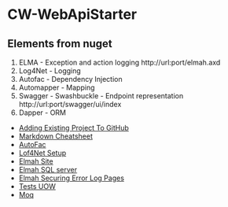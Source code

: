 # CW-WebApiStarter

 




## Elements from nuget

1. ELMA - Exception and action logging
	http://url:port/elmah.axd
2. Log4Net - Logging
3. Autofac - Dependency Injection
4. Automapper - Mapping
5. Swagger - Swashbuckle - Endpoint representation
	http://url:port/swagger/ui/index
6. Dapper - ORM

* [Adding Existing Project To GitHub](https://help.github.com/articles/adding-an-existing-project-to-github-using-the-command-line/)
* [Markdown Cheatsheet](https://github.com/adam-p/markdown-here/wiki/Markdown-Cheatsheet)
* [AutoFac](http://docs.autofac.org/en/latest/integration/webapi.html)
* [Lof4Net Setup](http://devthings.com.ua/implementing-logging-for-asp-net-web-api-with-log4net/)
* [Elmah Site](http://elmah.github.io/downloads/)
* [Elmah SQL server ](http://www.andyfrench.info/2014/07/configuring-elmah-to-use-sql-server.html)
* [Elmah Securing Error Log Pages](https://elmah.github.io/a/securing-error-log-pages/)
* [Tests UOW](http://techbrij.com/generic-repository-unit-of-work-entity-framework-unit-testing-asp-net-mvc)
* [Moq](https://codereview.stackexchange.com/questions/122010/service-repository-pattern-with-ioc-npoco-micro-orm-and-unit-tests)
